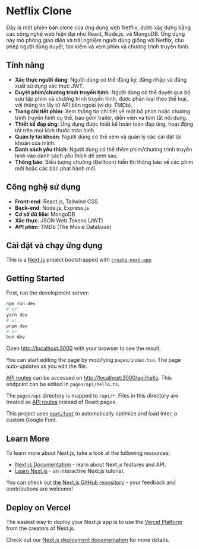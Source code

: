 # Netflix Clone

Đây là một phiên bản clone của ứng dụng web Netflix, được xây dựng bằng các công nghệ web hiện đại như React, Node.js, và MongoDB. Ứng dụng này mô phỏng giao diện và trải nghiệm người dùng giống với Netflix, cho phép người dùng duyệt, tìm kiếm và xem phim và chương trình truyền hình.

## Tính năng

- **Xác thực người dùng**: Người dùng có thể đăng ký, đăng nhập và đăng xuất sử dụng xác thực JWT.
- **Duyệt phim/chương trình truyền hình**: Người dùng có thể duyệt qua bộ sưu tập phim và chương trình truyền hình, được phân loại theo thể loại, với thông tin lấy từ API bên ngoài (ví dụ: TMDb).
- **Trang chi tiết phim**: Xem thông tin chi tiết về một bộ phim hoặc chương trình truyền hình cụ thể, bao gồm trailer, diễn viên và tóm tắt nội dung.
- **Thiết kế đáp ứng**: Ứng dụng được thiết kế hoàn toàn đáp ứng, hoạt động tốt trên mọi kích thước màn hình.
- **Quản lý tài khoản**: Người dùng có thể xem và quản lý các cài đặt tài khoản của mình.
- **Danh sách yêu thích**: Người dùng có thể thêm phim/chương trình truyền hình vào danh sách yêu thích để xem sau.
- **Thông báo**: Biểu tượng chuông (BellIcon) hiển thị thông báo về các phim mới hoặc các bản phát hành mới.

## Công nghệ sử dụng

- **Front-end**: React.js, Tailwind CSS
- **Back-end**: Node.js, Express.js
- **Cơ sở dữ liệu**: MongoDB
- **Xác thực**: JSON Web Tokens (JWT)
- **API phim**: TMDb (The Movie Database)

## Cài đặt và chạy ứng dụng

This is a [Next.js](https://nextjs.org/) project bootstrapped with [`create-next-app`](https://github.com/vercel/next.js/tree/canary/packages/create-next-app).

## Getting Started

First, run the development server:

```bash
npm run dev
# or
yarn dev
# or
pnpm dev
# or
bun dev
```

Open [http://localhost:3000](http://localhost:3000) with your browser to see the result.

You can start editing the page by modifying `pages/index.tsx`. The page auto-updates as you edit the file.

[API routes](https://nextjs.org/docs/api-routes/introduction) can be accessed on [http://localhost:3000/api/hello](http://localhost:3000/api/hello). This endpoint can be edited in `pages/api/hello.ts`.

The `pages/api` directory is mapped to `/api/*`. Files in this directory are treated as [API routes](https://nextjs.org/docs/api-routes/introduction) instead of React pages.

This project uses [`next/font`](https://nextjs.org/docs/basic-features/font-optimization) to automatically optimize and load Inter, a custom Google Font.

## Learn More

To learn more about Next.js, take a look at the following resources:

- [Next.js Documentation](https://nextjs.org/docs) - learn about Next.js features and API.
- [Learn Next.js](https://nextjs.org/learn) - an interactive Next.js tutorial.

You can check out [the Next.js GitHub repository](https://github.com/vercel/next.js/) - your feedback and contributions are welcome!

## Deploy on Vercel

The easiest way to deploy your Next.js app is to use the [Vercel Platform](https://vercel.com/new?utm_medium=default-template&filter=next.js&utm_source=create-next-app&utm_campaign=create-next-app-readme) from the creators of Next.js.

Check out our [Next.js deployment documentation](https://nextjs.org/docs/deployment) for more details.
